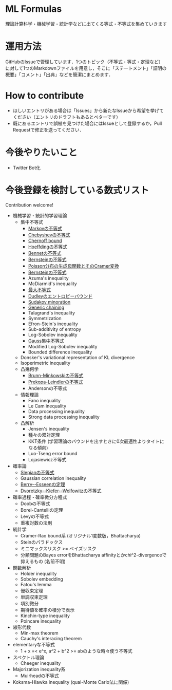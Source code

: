 # ML Formulas
理論計算科学・機械学習・統計学などに出てくる等式・不等式を集めていきます

# 運用方法

GitHubのIssueで管理しています．1つのトピック（不等式・等式・定理など）に対して1つのMarkdownファイルを用意し，そこに「ステートメント」「証明の概要」「コメント」「出典」などを簡潔にまとめます．

# How to contribute

* ほしいエントリがある場合は「Issues」から新たなIssueから希望を挙げてください（エントリのドラフトもあるとベターです）
* 既にあるエントリで誤植を見つけた場合にはIssueとして登録するか，Pull Requestで修正を送ってください．


# 今後やりたいこと

* Twitter Bot化

# 今後登録を検討している数式リスト

Contribution welcome!

* 機械学習・統計的学習理論
  * 集中不等式
    * [Markovの不等式](src/markov_inequality.md)
    * [Chebyshevの不等式](src/chebyshev_inequality.md)
    * [Chernoff bound](src/chernoff_bound.md)
    * [Hoeffdingの不等式](src/hoeffding_inequality.md)
    * [Bennetの不等式](src/bennett_inequality.md)
    * [Bernsteinの不等式](src/bernstein_inequality.md)
    * [Poisson分布の生成母関数とそのCramer変換](src/poisson_moment_generating_function.md)
    * [Bernsteinの不等式](src/bernstein_inequality.md)
    * Azuma's inequality
    * McDiarmid's inequality
    * [最大不等式](src/maximal_inequality.md)
    * [Dudleyのエントロピーバウンド](src/dudley_entropy_bound.md)
    * [Sudakov minoration](src/sudakov_minoration.md)
    * [Generic chaining](src/generic_chaining.md)
    * Talagrand's inequality
    * Symmetrization
    * Efron-Stein's inequality
    * Sub-additivity of entropy
    * Log-Sobolev inequality
    * [Gauss集中不等式](src/gaussian_concentration_inequality.md)
    * Modified Log-Sobolev inequality
    * Bounded difference inequality
  * Donsker's variational representation of KL divergence
  * Isoperimetric inequality
  * 凸幾何学
    * [Brunn-Minkowskiの不等式](src/brunn_minkowski_inequality.md)
    * [Prekopa-Leindlerの不等式](src/prekopa_leindler_inequality.md)
    * Andersonの不等式
  * 情報理論
    * Fano inequality
    * Le Cam inequality
    * Data processing inequality
    * Strong data processing inequality
  * 凸解析
    * Jensen's inequality
    * 種々の双対定理
    * KKT条件 (学習理論のバウンドを出すときに0次最適性よりタイトになる傾向)
    * Luo-Tseng error bound
    * Lojasiewicz不等式
* 確率論
  * [Slepianの不等式](src/slepian_inequality.md)
  * Gaussian correlation inequality
  * [Berry--Esseenの定理](src/berry_esseen_univariate.md)
  * [Dvoretzky--Kiefer--Wolfowitzの不等式](src/dvoretzky_kiefer_wolfowitz_inequality.md)
* 確率過程・確率微分方程式
  * Doobの不等式
  * Borel-Cantelliの定理
  * Levyの不等式
  * 重複対数の法則
* 統計学
  * Cramer-Rao bound系 (オリジナル1変数版，Bhattacharya)
  * Steinのパラドックス
  * ミニマックスリスク >= ベイズリスク
  * 分類問題のBayes errorをBhattacharya affinityとかchi^2-divergenceで抑えるもの (名前不明)
* 関数解析
  * Holder inequality
  * Sobolev embedding
  * Fatou's lemma
  * 優収束定理
  * 単調収束定理
  * 項別微分
  * 期待値を確率の積分で表示
  * Kinchin-type inequality
  * Poincare inequality
* 線形代数
  * Min-max theorem
  * Cauchy's interacing theorem
* elementaryな不等式
  * 1 + x =< e^x, a^2 + b^2 >= abのような時々使う不等式
* スペクトル理論
  * Cheeger inequality
* Majorization inequality系
  * Muirheadの不等式
* Koksma-Hlawka inequality (quai-Monte Carlo法に関係)
